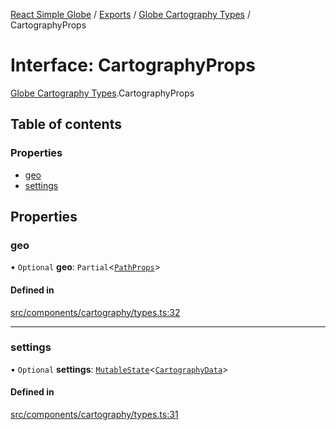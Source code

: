 [React Simple Globe](../README.md) / [Exports](../modules.md) / [Globe Cartography Types](../modules/Globe_Cartography_Types.md) / CartographyProps

# Interface: CartographyProps

[Globe Cartography Types](../modules/Globe_Cartography_Types.md).CartographyProps

## Table of contents

### Properties

- [geo](Globe_Cartography_Types.CartographyProps.md#geo)
- [settings](Globe_Cartography_Types.CartographyProps.md#settings)

## Properties

### geo

• `Optional` **geo**: `Partial`<[`PathProps`](Globe_Cartography_Types.PathProps.md)\>

#### Defined in

[src/components/cartography/types.ts:32](https://github.com/Gaushao/d3-react-globe/blob/636f719/src/components/cartography/types.ts#L32)

___

### settings

• `Optional` **settings**: [`MutableState`](../modules/Globe_Types.md#mutablestate)<[`CartographyData`](../classes/Globe_Cartography_Classes.CartographyData.md)\>

#### Defined in

[src/components/cartography/types.ts:31](https://github.com/Gaushao/d3-react-globe/blob/636f719/src/components/cartography/types.ts#L31)
